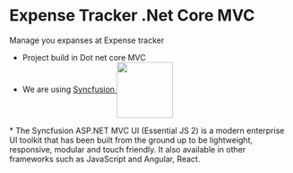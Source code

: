 # Expense Tracker .Net Core MVC
Manage you expanses at Expense tracker

* Project build in Dot net core MVC
* We are using <a href="https://help.syncfusion.com/">
  Syncfusion <img align="center" width="100px" src="https://cdn.syncfusion.com/content/images/company-logos/Syncfusion_Logo_Image.png" />
</a>
* The Syncfusion ASP.NET MVC UI (Essential JS 2) is a modern enterprise UI toolkit that has been built from the ground up to be lightweight, responsive, modular and touch friendly. It also available in other frameworks such as JavaScript and Angular, React.

